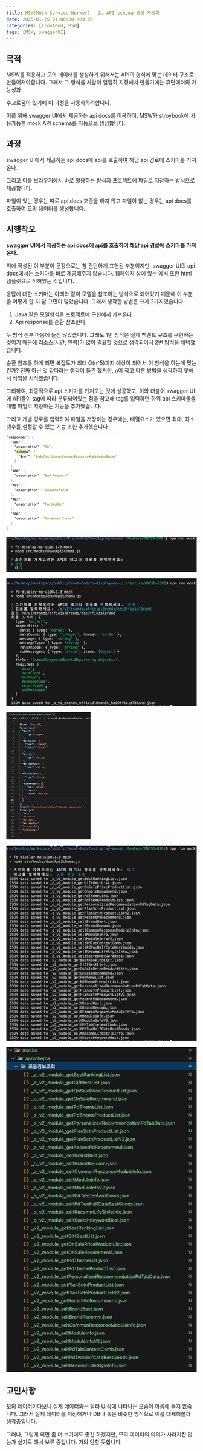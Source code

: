 ```yaml
---
title: MSW(Mock Service Worker) - 2. API schema 생성 자동화 
date: 2025-01-25 01:00:00 +09:00
categories: [Frontend, MSW]
tags: [MSW, swaggerUI]
---
```


## **목적**

MSW를 적용하고 모의 데이터를 생성하기 위해서는 API의 형식에 맞는 데이터 구조로 만들어져야합니다. 그래서 그 형식을 사람이 일일히 지정해서 만들기에는 휴먼에러의 가능성과

수고로움이 있기에 이 과정을 자동화하려합니다.

이를 위해 swagger UI에서 제공하는 api docs를 이용하여, MSW와 stroybook에 사용가능한 mock API schema를 자동으로 생성합니다.

## **과정**

swagger UI에서 제공하는 api docs에 api를 호출하여 해당 api 경로에 스키마를 가져온다.

그리고 이를 브라우저에서 바로 활용하는 방식과 프로젝트에 파일로 저장하는 방식으로 제공합니다.

파일이 있는 경우는 따로 api docs 호출을 하지 않고 파일이 없는 경우는 api docs를 호출하여 모의 데이터를 생성합니다.

## **시행착오**

**swagger UI에서 제공하는 api docs에 api를 호출하여 해당 api 경로에 스키마를 가져온다.**

위에 작성된 이 부분이 문장으로는 참 간단하게 표현된 부분이지만, swagger UI의 api docs에서는 스키마를 바로 제공해주지 않습니다. 웹페이지 상에 있는 예시 또한 html 템플릿으로 적혀있는 것입니다.

응답에 대한 스키마는 아래와 같이 모델을 참조하는 방식으로 되어있기 때문에 이 부분을 어떻게 할 지 참 고민이 많았습니다. 그래서 생각한 방법은 크게 2가지였습니다.

1. Java 같은 모델형식을 프로젝트에 구현해서 가져온다.
2. Api response를 순환 참조한다.

두 방식 전부 마음에 들진 않았습니다. 그래도 1번 방식은 실제 백엔드 구조를 구현하는 것이기 때문에 리소스(시간, 인력)가 많이 필요할 것으로 생각되어서 2번 방식을 채택했습니다.

순환 참조를 하게 되면 복잡도가 최대 O(n^5)까지 예상이 되어서 이 방식을 하는게 맞는건가? 진짜 아닌 것 같다라는 생각이 들긴 했지만, n이 작고 다른 방법을 생각하지 못해서 작업을 시작했습니다.

그리하여, 최종적으로 api 스키마를 가져오는 것에 성공했고, 이와 더불어 swagger UI에 API들이 tag에 따라 분류되어있는 점을 참고해 tag를 입력하면 하위 api 스키마들을 개별 파일로 저장하는 기능을 추가했습니다.

그리고 개별 경로를 입력하여 파일을 저장하는 경우에는, 배열요소가 있으면 최대, 최소 갯수를 설정할 수 있는 기능 또한 추가했습니다.

![image.png](/assets/img/2025-01-25/2025-01-25-MSW_2_1.png)

![image.png](/assets/img/2025-01-25/2025-01-25-MSW_2_2.png)

![image.png](/assets/img/2025-01-25/2025-01-25-MSW_2_3.png)

![image.png](/assets/img/2025-01-25/2025-01-25-MSW_2_4.png)

![image.png](/assets/img/2025-01-25/2025-01-25-MSW_2_5.png)

![image.png](/assets/img/2025-01-25/2025-01-25-MSW_2_6.png)

## **고민사항**

모의 데이터이다보니 실제 데이터와는 달라 UI상에 나타나는 모습이 마음에 들지 않습니다. 그래서 실제 데이터를 저장해거나 DB나 혹은 비슷한 방식으로 이를 대체해볼까 생각중입니다.

그러나, 그렇게 되면 좀 더 보기에도 좋긴 하겠지만, 모의 데이터의 의의가 사라지진 않는가 싶기도 해서 보류 중입니다. 거의 안할 듯합니다.